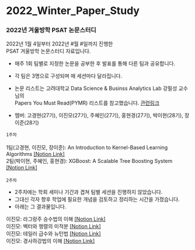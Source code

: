 # 2022_Winter_Paper_Study

### 2022년 겨울방학 PSAT 논문스터디


2022년 1월 4일부터 2022년 #월 #일까지 진행한 <br>
PSAT 겨울방학 논문스터디 자료입니다.

* 매주 1회 팀별로 지정한 논문을 공부한 후 발표를 통해 다른 팀과 공유합니다.

* 각 팀은 3명으로 구성되며 매 세션마다 달라집니다.

* 논문 리스트는 고려대학교 Data Science & Businss Analytics Lab 강필성 교수님의 <br>
Papers You Must Read(PYMR) 리스트를 참고했습니다. [관련링크](https://www.notion.so/c3b3474d18ef4304b23ea360367a5137?v=5d763ad5773f44eb950f49de7d7671bd)


* 멤버: 고경현(27기), 이진모(27기), 주혜인(27기), 홍현경(27기), 박이현(28기), 장이준(28기)


`1주차` <br>
<br>
1팀(고경현, 이진모, 장이준): An Introduction to Kernel-Based Learning Algorithms [[Notion Link]](https://well-scabiosa-7d1.notion.site/Support-Vector-Machine-SVM-c20767c5076344e78411f94e25177cec) <br>
2팀(박이현, 주혜인, 홍현경): XGBoost: A Scalable Tree Boosting System [[Notion Link]](https://sideways-capacity-71f.notion.site/XGBoost-A-Scalable-Tree-Boosting-System-5a762185b7604816b39575328beb2e97)
<br>
<br>
`2주차` <br>
* 2주차에는 학회 세미나 기간과 겹쳐 팀별 세션을 진행하지 않았습니다. <br>
* 그대신 각자 향후 학업에 필요한 개념을 검토하고 정리하는 시간을 가졌습니다. <br>
* 아래는 그 결과물입니다. <br>

이진모: 라그랑주 승수법의 이해 [[Notion Link]](https://superficial-fernleaf-a58.notion.site/f567695fc0b040a98dff4ffee28f25d7) <br>
이진모: 벡터와 행렬의 미적분 [[Notion Link]](https://superficial-fernleaf-a58.notion.site/39b7bd75e46a42e8824f24f26efe8387) <br>
이진모: 테일러 급수와 뉴턴법 [[Notion Link]](https://superficial-fernleaf-a58.notion.site/ceaad71b0c2942c48db4f2676eb3c2d3) <br>
이진모: 경사하강법의 이해 [[Notion Link]](https://superficial-fernleaf-a58.notion.site/7b1b189ac99e4de99eb32d7ecdea544f)
